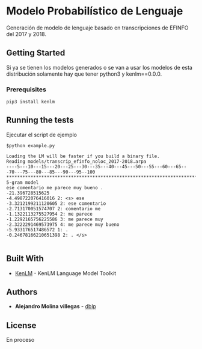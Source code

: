 # Modelo Probabilístico de Lenguaje

Generación de modelo de lenguaje basado en transcripciones de EFINFO del 2017 y 2018.

## Getting Started

Si ya se tienen los modelos generados o se van a usar los modelos de esta distribución solamente hay que tener python3 y kenlm==0.0.0.

### Prerequisites


```
pip3 install kenlm
```

## Running the tests

Ejecutar el script de ejemplo

```
$python example.py 

Loading the LM will be faster if you build a binary file.
Reading models/transcrip_efinfo_noloc_2017-2018.arpa
----5---10---15---20---25---30---35---40---45---50---55---60---65---70---75---80---85---90---95--100
****************************************************************************************************
5-gram model
ese comentario me parece muy bueno .
-21.396728515625
-4.498722076416016 2: <s> ese
-3.3212199211120605 2: ese comentario
-2.713170051574707 2: comentario me
-1.1322113275527954 2: me parece
-1.2292165756225586 3: me parece muy
-2.3222291469573975 4: me parece muy bueno
-5.933176517486572 1: .
-0.24678166210651398 2: . </s>


```

<!-- ### Installing

A step by step series of examples that tell you how to get a development env running

Say what the step will be

```
Give the example
```

And repeat

```
until finished
```

End with an example of getting some data out of the system or using it for a little demo

## Running the tests

Explain how to run the automated tests for this system

### Break down into end to end tests

Explain what these tests test and why

```
Give an example
```

### And coding style tests

Explain what these tests test and why

```
Give an example
```

## Deployment

Add additional notes about how to deploy this on a live system
 -->

## Built With

* [KenLM](https://kheafield.com/code/kenlm/) - KenLM Language Model Toolkit

<!-- ## Contributing

Please read [CONTRIBUTING.md](https://gist.github.com/PurpleBooth/b24679402957c63ec426) for details on our code of conduct, and the process for submitting pull requests to us.

## Versioning

We use [SemVer](http://semver.org/) for versioning. For the versions available, see the [tags on this repository](https://github.com/your/project/tags).  -->

## Authors


* **Alejandro Molina villegas** - [dblp](https://dblp.uni-trier.de/pers/hd/m/Molina=Villegas:Alejandro)


## License


En proceso

<!-- This project is licensed under the MIT License - see the [LICENSE.md](LICENSE.md) file for details -->



<!-- 
## Acknowledgments
* Hat tip to anyone whose code was used
* Inspiration
* etc -->
